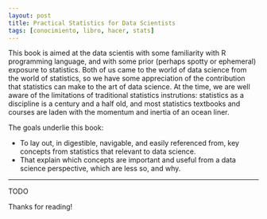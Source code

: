 ```yaml
---
layout: post
title: Practical Statistics for Data Scientists
tags: [conocimiento, libro, hacer, stats]
---
```


<!--Resumen-->
This book is aimed at the data scientis with some familiarity with R programming language, and with some prior (perhaps spotty or ephemeral) exposure to statistics. Both of us came to the world of data science from the world of statistics, so we have some appreciation of the contribution that statistics can make to the art of data science. At the time, we are well aware of the limitations of traditional statistics instrutions: statistics as a discipline is a century and a half old, and most statistics textbooks and courses are laden with the momentum and inertia of an ocean liner.

The goals underlie this book:
- To lay out, in digestible, navigable, and easily referenced from, key concepts from statistics that relevant to data science.
- That explain which concepts are important and useful from a data science perspective, which are less so, and why. 

---

<!--more-->
TODO
  
Thanks for reading!